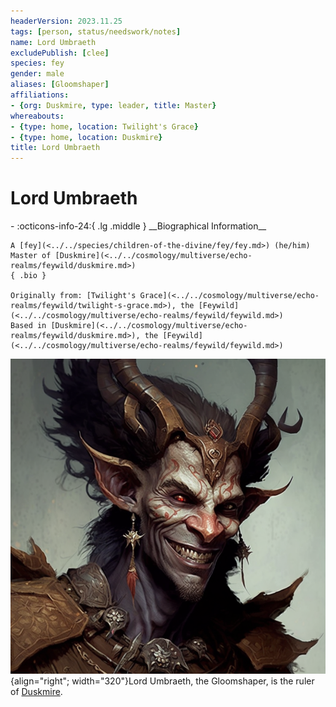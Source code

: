 ```yaml
---
headerVersion: 2023.11.25
tags: [person, status/needswork/notes]
name: Lord Umbraeth
excludePublish: [clee]
species: fey
gender: male
aliases: [Gloomshaper]
affiliations:
- {org: Duskmire, type: leader, title: Master}
whereabouts:
- {type: home, location: Twilight's Grace}
- {type: home, location: Duskmire}
title: Lord Umbraeth
---
```

# Lord Umbraeth
<div class="grid cards ext-narrow-margin ext-one-column" markdown>
- :octicons-info-24:{ .lg .middle } __Biographical Information__

    A [fey](<../../species/children-of-the-divine/fey/fey.md>) (he/him)  
    Master of [Duskmire](<../../cosmology/multiverse/echo-realms/feywild/duskmire.md>)  
    { .bio }

    Originally from: [Twilight's Grace](<../../cosmology/multiverse/echo-realms/feywild/twilight-s-grace.md>), the [Feywild](<../../cosmology/multiverse/echo-realms/feywild/feywild.md>)
    Based in [Duskmire](<../../cosmology/multiverse/echo-realms/feywild/duskmire.md>), the [Feywild](<../../cosmology/multiverse/echo-realms/feywild/feywild.md>)
</div>


![Lord Umbraeth Potrait](../../assets/lord-umbraeth-potrait.png){align="right"; width="320"}Lord Umbraeth, the Gloomshaper, is the ruler of [Duskmire](<../../cosmology/multiverse/echo-realms/feywild/duskmire.md>). 